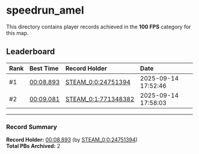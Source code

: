 # speedrun_amel

This directory contains player records achieved in the **100 FPS** category for this map.

## Leaderboard

| Rank | Best Time | Record Holder | Date                |
| :--- | :-------- | :------------ | :------------------ |
| #1   | [00:08.893](./00008893_STEAM_0_0_24751394_20250914-175246.zip) | [STEAM_0:0:24751394](https://speedrun16.com/profile/STEAM_0:0:24751394)   | 2025-09-14 17:52:46 |
| #2   | [00:09.081](./00009081_STEAM_0_1_771348382_20250914-175803.zip) | [STEAM_0:1:771348382](https://speedrun16.com/profile/STEAM_0:1:771348382)   | 2025-09-14 17:58:03 |

---

### Record Summary
**Record Holder:** [00:08.893](./00008893_STEAM_0_0_24751394_20250914-175246.zip) (by [STEAM_0:0:24751394](https://speedrun16.com/profile/STEAM_0:0:24751394))  
**Total PBs Archived:** 2